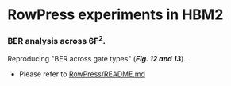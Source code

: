 # RowPress experiments in HBM2 

### BER analysis across 6F<sup>2</sup>. 
Reproducing "BER across gate types" (***Fig. 12 and 13***).
* Please refer to [RowPress/README.md](RowPress/README.md)

